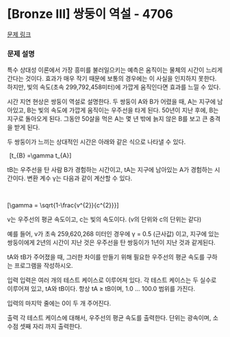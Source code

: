 
# [Bronze III] 쌍둥이 역설 - 4706

[문제 링크](https://www.acmicpc.net/problem/4706) 

### 문제 설명
특수 상대성 이론에서 가장 흥미를 불러일으키는 예측은 움직이는 물체의 시간이 느리게 간다는 것이다. 효과가 매우 작기 때문에 보통의 경우에는 이 사실을 인지하지 못한다. 하지만, 빛의 속도(초속 299,792,458미터)에 가깝게 움직인다면 효과를 느낄 수 있다.

시간 지연 현상은 쌍둥이 역설로 설명한다. 두 쌍둥이 A와 B가 어렸을 때, A는 지구에 남아있고, B는 빛의 속도에 가깝게 움직이는 우주선을 타게 된다. 50년이 지난 후에, B는 지구로 돌아오게 된다. 그동안 50살을 먹은 A는 몇 년 밖에 늙지 않은 B를 보고 큰 충격을 받게 된다.

두 쌍둥이가 느끼는 상대적인 시간은 아래와 같은 식으로 나타낼 수 있다.

 
\[t_{B} =\gamma  t_{A}\] 

tB는 우주선을 탄 사람 B가 경험하는 시간이고, tA는 지구에 남아있는 A가 경험하는 시간이다. 변환 계수 γ는 다음과 같이 계산할 수 있다.

 
 
\[\gamma = \sqrt{1-\frac{v^{2}}{c^{2}}}\] 

v는 우주선의 평균 속도이고, c는 빛의 속도이다. (v의 단위와 c의 단위는 같다)

예를 들어, v가 초속 259,620,268 미터인 경우에 γ = 0.5 (근사값) 이고, 지구에 있는 쌍둥이에게 2년의 시간이 지난 것은 우주선을 탄 쌍둥이가 1년이 지난 것과 같게된다.

tA와 tB가 주어졌을 때, 그러한 차이를 만들기 위해 필요한 우주선의 평균 속도를 구하는 프로그램을 작성하시오.

입력
입력은 여러 개의 테스트 케이스로 이루어져 있다. 각 테스트 케이스는 두 실수로 이루어져 있고, tA와 tB이다. 항상 tA ≥ tB이며, 1.0 ... 100.0 범위를 가진다.

입력의 마지막 줄에는 0이 두 개 주어진다.

출력
각 테스트 케이스에 대해서, 우주선의 평균 속도를 출력한다. 단위는 광속이며, 소수점 셋째 자리 까지 출력한다.
